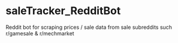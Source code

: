 # saleTracker_RedditBot
Reddit bot for scraping prices / sale data from sale subreddits such r/gamesale &amp; r/mechmarket
